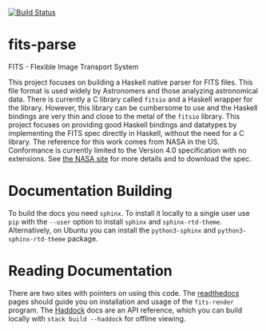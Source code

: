 [![Build Status](https://travis-ci.com/krakrjak/fits-parse.svg?branch=master)](https://travis-ci.com/krakrjak/fits-parse)

# fits-parse

FITS - Flexible Image Transport System

This project focuses on building a Haskell native parser for FITS files. This file format is used widely by Astronomers and those analyzing astronomical data. There is currently a C library called `fitsio` and a Haskell wrapper for the library. However, this library can be cumbersome to use and the Haskell bindings are very thin and close to the metal of the `fitsio` library. This project focuses on providing good Haskell bindings and datatypes by implementing the FITS spec directly in Haskell, without the need for a C library. The reference for this work comes from NASA in the US. Conformance is currently limited to the Version 4.0 specification with no extensions. See [the NASA site](https://fits.gsfc.nasa.gov/fits_standard.html) for more details and to download the spec.

# Documentation Building

To build the docs you need `sphinx`. To install it locally to a single user use `pip` with the `--user` option to install `sphinx` and `sphinx-rtd-theme`. Alternatively, on Ubuntu you can install the `python3-sphinx` and `python3-sphinx-rtd-theme` package.

# Reading Documentation

There are two sites with pointers on using this code. The [readthedocs](https://fits-parse.rtfd.io) pages should guide you on installation and usage of the `fits-render` program. The [Haddock](https://krakrjak.github.io/fits-parse/index.html) docs are an API reference, which you can build locally with `stack build --haddock` for offline viewing.
